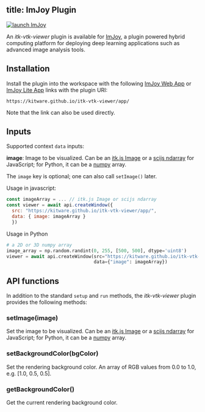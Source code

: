 title: ImJoy Plugin
---

[![launch ImJoy](https://imjoy.io/static/badge/launch-imjoy-badge.svg)](http://imjoy.io/#/app?plugin=https://kitware.github.io/itk-vtk-viewer/app/)

An *itk-vtk-viewer* plugin is available for [ImJoy](https://imjoy.io), a plugin powered hybrid computing platform for deploying deep learning applications such as advanced image analysis tools.

## Installation

Install the plugin into the workspace with the following [ImJoy Web App](http://imjoy.io/#/app?plugin=https://kitware.github.io/itk-vtk-viewer/app/) or [ImJoy Lite App](http://imjoy.io/#/lite?plugin=https://kitware.github.io/itk-vtk-viewer/app/) links with the plugin URI:

```
https://kitware.github.io/itk-vtk-viewer/app/
```

Note that the link can also be used directly.

## Inputs

Supported context `data` inputs:

**image**: Image to be visualized. Can be an [itk.js Image](https://insightsoftwareconsortium.github.io/itk-js/api/Image.html) or a [scijs ndarray](http://scijs.net/packages/#scijs/ndarray) for JavaScript; for Python, it can be a [numpy](https://numpy.org) array.

The `image` key is optional; one can also call `setImage()` later.

Usage in javascript:
```javascript
const imageArray = ... // itk.js Image or scijs ndarray
const viewer = await api.createWindow({
  src: "https://kitware.github.io/itk-vtk-viewer/app/",
  data: { image: imageArray }
  })
```

Usage in Python
```python
# a 2D or 3D numpy array
image_array = np.random.randint(0, 255, [500, 500], dtype='uint8')
viewer = await api.createWindow(src="https://kitware.github.io/itk-vtk-viewer/app/",
                                data={"image": imageArray})
```

## API functions

In addition to the standard `setup` and `run` methods, the *itk-vtk-viewer* plugin provides the following methods:

### setImage(image)

Set the image to be visualized. Can be an [itk.js Image](https://insightsoftwareconsortium.github.io/itk-js/api/Image.html) or a [scijs ndarray](http://scijs.net/packages/#scijs/ndarray) for JavaScript; for Python, it can be a [numpy](https://numpy.org) array.

### setBackgroundColor(bgColor)

Set the rendering background color. An array of RGB values from 0.0 to 1.0,
e.g. [1.0, 0.5, 0.5].

### getBackgroundColor()

Get the current rendering background color.
